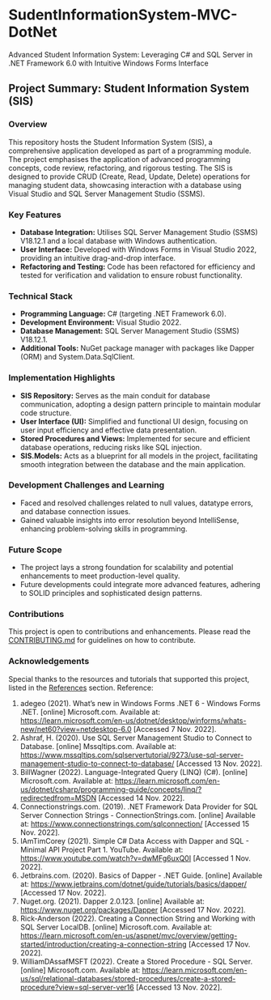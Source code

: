 # SudentInformationSystem-MVC-DotNet
Advanced Student Information System: Leveraging C# and SQL Server in .NET Framework 6.0 with Intuitive Windows Forms Interface
## Project Summary: Student Information System (SIS)

### Overview
This repository hosts the Student Information System (SIS), a comprehensive application developed as part of a programming module. The project emphasises the application of advanced programming concepts, code review, refactoring, and rigorous testing. The SIS is designed to provide CRUD (Create, Read, Update, Delete) operations for managing student data, showcasing interaction with a database using Visual Studio and SQL Server Management Studio (SSMS).

### Key Features
- **Database Integration:** Utilises SQL Server Management Studio (SSMS) V18.12.1 and a local database with Windows authentication.
- **User Interface:** Developed with Windows Forms in Visual Studio 2022, providing an intuitive drag-and-drop interface.
- **Refactoring and Testing:** Code has been refactored for efficiency and tested for verification and validation to ensure robust functionality.

### Technical Stack
- **Programming Language:** C# (targeting .NET Framework 6.0).
- **Development Environment:** Visual Studio 2022.
- **Database Management:** SQL Server Management Studio (SSMS) V18.12.1.
- **Additional Tools:** NuGet package manager with packages like Dapper (ORM) and System.Data.SqlClient.

### Implementation Highlights
- **SIS Repository:** Serves as the main conduit for database communication, adopting a design pattern principle to maintain modular code structure.
- **User Interface (UI):** Simplified and functional UI design, focusing on user input efficiency and effective data presentation.
- **Stored Procedures and Views:** Implemented for secure and efficient database operations, reducing risks like SQL injection.
- **SIS.Models:** Acts as a blueprint for all models in the project, facilitating smooth integration between the database and the main application.

### Development Challenges and Learning
- Faced and resolved challenges related to null values, datatype errors, and database connection issues.
- Gained valuable insights into error resolution beyond IntelliSense, enhancing problem-solving skills in programming.

### Future Scope
- The project lays a strong foundation for scalability and potential enhancements to meet production-level quality.
- Future developments could integrate more advanced features, adhering to SOLID principles and sophisticated design patterns.

### Contributions
This project is open to contributions and enhancements. Please read the [CONTRIBUTING.md](#) for guidelines on how to contribute.



### Acknowledgements
Special thanks to the resources and tutorials that supported this project, listed in the [References](#) section.
Reference:
1.	adegeo (2021). What’s new in Windows Forms .NET 6 - Windows Forms .NET. [online] Microsoft.com. Available at: https://learn.microsoft.com/en-us/dotnet/desktop/winforms/whats-new/net60?view=netdesktop-6.0 [Accessed 7 Nov. 2022].
2.	Ashraf, H. (2020). Use SQL Server Management Studio to Connect to Database. [online] Mssqltips.com. Available at: https://www.mssqltips.com/sqlservertutorial/9273/use-sql-server-management-studio-to-connect-to-database/ [Accessed 13 Nov. 2022].
3.	BillWagner (2022). Language-Integrated Query (LINQ) (C#). [online] Microsoft.com. Available at: https://learn.microsoft.com/en-us/dotnet/csharp/programming-guide/concepts/linq/?redirectedfrom=MSDN [Accessed 14 Nov. 2022].
4.	Connectionstrings.com. (2019). .NET Framework Data Provider for SQL Server Connection Strings - ConnectionStrings.com. [online] Available at: https://www.connectionstrings.com/sqlconnection/ [Accessed 15 Nov. 2022].
5.	IAmTimCorey (2021). Simple C# Data Access with Dapper and SQL - Minimal API Project Part 1. YouTube. Available at: https://www.youtube.com/watch?v=dwMFg6uxQ0I [Accessed 1 Nov. 2022].
6.	 Jetbrains.com. (2020). Basics of Dapper - .NET Guide. [online] Available at: https://www.jetbrains.com/dotnet/guide/tutorials/basics/dapper/ [Accessed 17 Nov. 2022].
7.	Nuget.org. (2021). Dapper 2.0.123. [online] Available at: https://www.nuget.org/packages/Dapper [Accessed 17 Nov. 2022].
8.	Rick-Anderson (2022). Creating a Connection String and Working with SQL Server LocalDB. [online] Microsoft.com. Available at: https://learn.microsoft.com/en-us/aspnet/mvc/overview/getting-started/introduction/creating-a-connection-string [Accessed 17 Nov. 2022].
9.	WilliamDAssafMSFT (2022). Create a Stored Procedure - SQL Server. [online] Microsoft.com. Available at: https://learn.microsoft.com/en-us/sql/relational-databases/stored-procedures/create-a-stored-procedure?view=sql-server-ver16 [Accessed 13 Nov. 2022].

